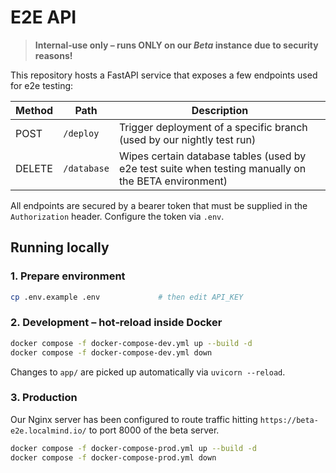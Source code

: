 # E2E API

> **Internal‑use only – runs ONLY on our _Beta_ instance due to security reasons!**

This repository hosts a FastAPI service that exposes a few endpoints used for e2e testing:

| Method | Path        | Description                                                                                          |
| ------ | ----------- | ---------------------------------------------------------------------------------------------------- |
| POST   | `/deploy`   | Trigger deployment of a specific branch (used by our nightly test run)                               |
| DELETE | `/database` | Wipes certain database tables (used by e2e test suite when testing manually on the BETA environment) |

All endpoints are secured by a bearer token that must be supplied in the `Authorization` header. Configure the token via `.env`.

## Running locally

### 1. Prepare environment

```bash
cp .env.example .env             # then edit API_KEY
```

### 2. Development – hot‑reload inside Docker

```bash
docker compose -f docker-compose-dev.yml up --build -d
docker compose -f docker-compose-dev.yml down
```

Changes to `app/` are picked up automatically via `uvicorn --reload`.

### 3. Production

Our Nginx server has been configured to route traffic hitting `https://beta-e2e.localmind.io/` to port 8000 of the beta server.

```bash
docker compose -f docker-compose-prod.yml up --build -d
docker compose -f docker-compose-prod.yml down
```
